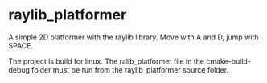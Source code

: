 # raylib_platformer
A simple 2D platformer with the raylib library.
Move with A and D, jump with SPACE.

The project is build for linux. The ralib_platformer file in the cmake-build-debug folder must be run from the raylib_platformer source folder. 
